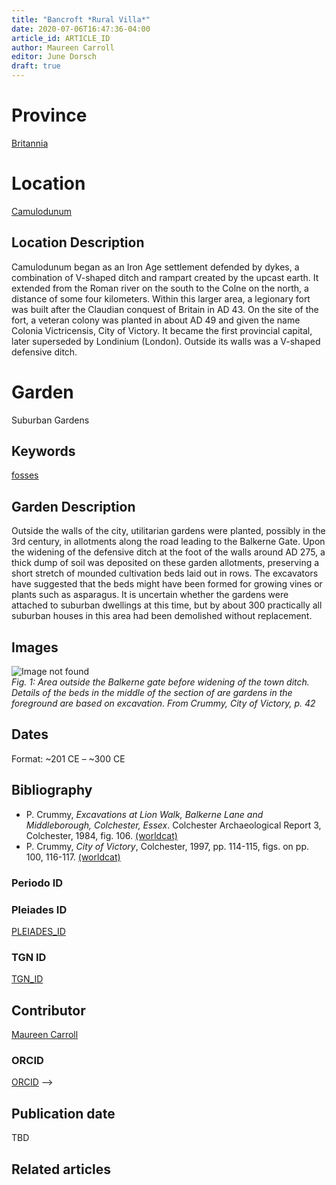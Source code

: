 ```yaml
---
title: "Bancroft *Rural Villa*"
date: 2020-07-06T16:47:36-04:00
article_id: ARTICLE_ID
author: Maureen Carroll
editor: June Dorsch
draft: true
---
```


# Province

[Britannia](Britannia.md)  

# Location

[Camulodunum](https://pleiades.stoa.org/places/79393)

## Location Description

Camulodunum began as an Iron Age settlement defended by dykes, a combination of V-shaped ditch and rampart created by the upcast earth. It extended from the Roman river on the south to the Colne on the north, a distance of some four kilometers. Within this larger area, a legionary fort was built after the Claudian conquest of Britain in AD 43. On the site of the fort, a veteran colony was planted in about AD 49 and given the name Colonia Victricensis, City of Victory. It became the first provincial capital, later superseded by Londinium (London). Outside its walls was a V-shaped defensive ditch.

# Garden

Suburban Gardens


## Keywords

[fosses]( http://vocab.getty.edu/page/aat/300101513)

## Garden Description

Outside the walls of the city, utilitarian gardens were planted, possibly in the 3rd century, in allotments along the road leading to the Balkerne Gate. Upon the widening of the defensive ditch at the foot of the walls around AD 275, a thick dump of soil was deposited on these garden allotments, preserving a short stretch of mounded cultivation beds laid out in rows. The excavators have suggested that the beds might have been formed for growing vines or plants such as asparagus. It is uncertain whether the gardens were attached to suburban dwellings at this time, but by about 300 practically all suburban houses in this area had been demolished without replacement.

<!--changed A.D. 275 A.D. to AD 275 bc of previous use of AD, not A.D. Plus typo.-->

## Images

![Image not found](IMG_URL)  
*Fig. 1: Area outside the Balkerne gate before widening of
the town ditch. Details of the beds in the
middle of the section of are gardens in the foreground are based on excavation. From Crummy, City of
Victory, p. 42*
<!--despite folder with images for Britannia, some appear to be missing-->


## Dates
Format: ~201 CE – ~300 CE

## Bibliography

*  P. Crummy, *Excavations at Lion Walk, Balkerne Lane and Middleborough, Colchester, Essex*. Colchester Archaeological Report 3, Colchester, 1984, fig. 106. [(worldcat)](https://www.worldcat.org/title/excavations-at-lion-walk-balkerne-lane-and-middleborough-colchester-essex/oclc/12511745&referer=brief_results)
*  P. Crummy, *City of Victory*, Colchester, 1997, pp. 114-115, figs. on pp. 100, 116-117. [(worldcat)](https://www.worldcat.org/title/city-of-victory-the-story-of-colchester-britains-first-roman-town/oclc/1152612897&referer=brief_results)

### Periodo ID

<!--[PERIODO_ID](https://pleiades.stoa.org/places/PLEIADES_ID)-->

### Pleiades ID
[PLEIADES_ID](https://pleiades.stoa.org/places/79393)


### TGN ID
[TGN_ID](http://vocab.getty.edu/page/tgn/7011866)

## Contributor

[Maureen Carroll](https://www.sheffield.ac.uk/archaeology/our-people/academic-staff/maureen-carroll)

### ORCID

[ORCID](https://orcid.org/0000-0001-9958-8032) -->

## Publication date

TBD

## Related articles

<!-- Links to other related articles. Leave blank for now -->
